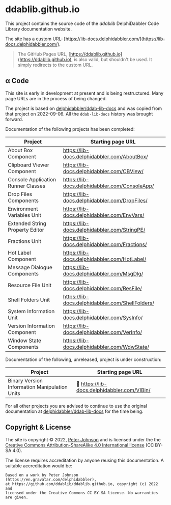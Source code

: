 # ddablib.github.io

This project contains the source code of the _ddablib_ DelphiDabbler Code Library documentation website.

The site has a custom URL: [https://lib-docs.delphidabbler.com/](https://lib-docs.delphidabbler.com/).

> The GitHub Pages URL, [https://ddablib.github.io](https://ddablib.github.io), is also valid, but shouldn't be used. It simply redirects to the custom URL.

## &alpha; Code

This site is early in development at present and is being restructured. Many page URLs are in the process of being changed.

The project is based on [delphidabbler/ddab-lib-docs](https://github.com/delphidabbler/ddab-lib-docs) and was copied from that project on 2022-09-06. All the `ddab-lib-docs` history was brought forward.

Documentation of the following projects has been completed:

| Project | Starting page URL |
|---------|-------------------|
| About Box Component | <https://lib-docs.delphidabbler.com/AboutBox/> |
| Clipboard Viewer Component | <https://lib-docs.delphidabbler.com/CBView/> |
| Console Application Runner Classes | <https://lib-docs.delphidabbler.com/ConsoleApp/> |
| Drop Files Components | <https://lib-docs.delphidabbler.com/DropFiles/> |
| Environment Variables Unit | <https://lib-docs.delphidabbler.com/EnvVars/> |
| Extended String Property Editor | <https://lib-docs.delphidabbler.com/StringPE/> |
| Fractions Unit |  <https://lib-docs.delphidabbler.com/Fractions/> |
| Hot Label Component | <https://lib-docs.delphidabbler.com/HotLabel/> |
| Message Dialogue Components | <https://lib-docs.delphidabbler.com/MsgDlg/> |
| Resource File Unit | <https://lib-docs.delphidabbler.com/ResFile/> |
| Shell Folders Unit |  <https://lib-docs.delphidabbler.com/ShellFolders/> |
| System Information Unit | <https://lib-docs.delphidabbler.com/SysInfo/> |
| Version Information Component | <https://lib-docs.delphidabbler.com/VerInfo/> |
| Window State Components | <https://lib-docs.delphidabbler.com/WdwState/> |

Documentation of the following, unreleased, project is under construction:

| Project | Starting page URL |
|---------|-------------------|
| Binary Version Information Manipulation Units | 🚧 <https://lib-docs.delphidabbler.com/VIBin/> |

For all other projects you are advised to continue to use the original documentation at [delphidabbler/ddab-lib-docs](https://github.com/delphidabbler/ddab-lib-docs) for the time being.

## Copyright & License

The site is copyright © 2022, [Peter Johnson](https://gravatar.com/delphidabbler) and is licensed under the the [Creative Commons Attribution-ShareAlike 4.0 International license](https://creativecommons.org/licenses/by-sa/4.0/) (CC BY-SA 4.0).

The license requires accreditation by anyone reusing this documentation. A suitable accreditation would be:

```text
Based on a work by Peter Johnson (https://en.gravatar.com/delphidabbler),
at https://github.com/ddablib/ddablib.github.io, copyright (c) 2022 and
licensed under the Creative Commons CC BY-SA license. No warranties are given.
```
